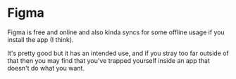 # Figma

Figma is free and online and also kinda syncs for some offline usage if you install the app (I think).

It's pretty good but it has an intended use, and if you stray too far outside of that then you may find that you've trapped yourself inside an app that doesn't do what you want.
